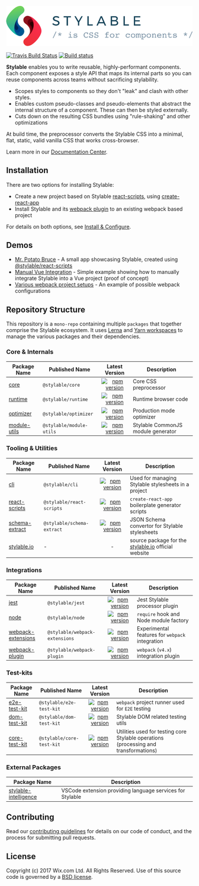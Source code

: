 ![Stylable CSS for Components](./stylable.svg)

[![Travis Build Status](https://travis-ci.org/wix/stylable.svg?branch=master)](https://travis-ci.org/wix/stylable)
[![Build status](https://ci.appveyor.com/api/projects/status/v6ktujs5hmxydmkp/branch/master?svg=true)](https://ci.appveyor.com/project/AlexShemeshWix/stylable/branch/master)

**Stylable** enables you to write reusable, highly-performant components. Each component exposes a style API that maps its internal parts so you can reuse components across teams without sacrificing stylability.

* Scopes styles to components so they don't "leak" and clash with other styles.
* Enables custom pseudo-classes and pseudo-elements that abstract the internal structure of a component. These can then be styled externally.
* Cuts down on the resulting CSS bundles using "rule-shaking" and other optimizations

At build time, the preprocessor converts the Stylable CSS into a minimal, flat, static, valid vanilla CSS that works cross-browser.

Learn more in our [Documentation Center](https://stylable.io/).

## Installation

There are two options for installing Stylable:

* Create a new project based on Stylable [react-scripts](./packages/react-scripts), using [create-react-app](https://github.com/facebook/create-react-app)
* Install Stylable and its [webpack plugin](./packages/webpack-plugin) to an existing webpack based project

For details on both options, see [Install & Configure](https://stylable.io/docs/getting-started/install-configure).

## Demos
* [Mr. Potato Bruce](https://github.com/wix/potato-bruce) - A small app showcasing Stylable, created using [@stylable/react-scripts](./packages/react-scripts)
* [Manual Vue Integration](https://github.com/wix-playground/stylable-vue-example) - Simple example showing how to manually integrate Stylable into a Vue project (proof of concept)
* [Various webpack project setups](./packages/webpack-plugin/test/e2e/projects) - An example of possible webpack configurations

## Repository Structure
This repository is a `mono-repo` containing multiple `packages` that together comprise the Stylable ecosystem. It uses [Lerna](https://lernajs.io/) and [Yarn workspaces](https://yarnpkg.com/lang/en/docs/workspaces/) to manage the various packages and their dependencies.

### Core & Internals

|Package Name|Published Name|Latest Version|Description|
|------------|--------------|:-------:|-----------|
|[core](./packages/core)|`@stylable/core`|[![npm version](https://img.shields.io/npm/v/@stylable/core.svg)](https://www.npmjs.com/package/@stylable/core)|Core CSS preprocessor|
|[runtime](./packages/runtime)|`@stylable/runtime`|[![npm version](https://img.shields.io/npm/v/@stylable/runtime.svg)](https://www.npmjs.com/package/@stylable/runtime)|Runtime browser code|
|[optimizer](./packages/optimizer)|`@stylable/optimizer`|[![npm version](https://img.shields.io/npm/v/@stylable/optimizer.svg)](https://www.npmjs.com/package/@stylable/optimizer)|Production mode optimizer|
|[module-utils](./packages/module-utils)|`@stylable/module-utils`|[![npm version](https://img.shields.io/npm/v/@stylable/module-utils.svg)](https://www.npmjs.com/package/@stylable/module-utils)|Stylable CommonJS module generator |

### Tooling & Utilities

|Package Name|Published Name|Latest Version|Description|
|------------|--------------|:------------:|-----------|
|[cli](./packages/cli)|`@stylable/cli`|[![npm version](https://img.shields.io/npm/v/@stylable/cli.svg)](https://www.npmjs.com/package/@stylable/cli)|Used for managing Stylable stylesheets in a project|
|[react-scripts](./packages/react-scripts)|`@stylable/react-scripts`|[![npm version](https://img.shields.io/npm/v/@stylable/react-scripts.svg)](https://www.npmjs.com/package/@stylable/react-scripts)|`create-react-app` boilerplate generator scripts|
|[schema-extract](./packages/schema-extract)|`@stylable/schema-extract`|[![npm version](https://img.shields.io/npm/v/@stylable/schema-extract.svg)](https://www.npmjs.com/package/@stylable/schema-extract)|JSON Schema convertor for Stylable stylesheets|
|[stylable.io](./packages/stylable.io)|-|-|source package for the [stylable.io](http://stylable.io) official website|

### Integrations

|Package Name|Published Name|Latest Version|Description|
|------------|--------------|:------------:|-----------|
|[jest](./packages/jest)|`@stylable/jest`|[![npm version](https://img.shields.io/npm/v/@stylable/jest.svg)](https://www.npmjs.com/package/@stylable/jest)|Jest Stylable processor plugin |
|[node](./packages/node)|`@stylable/node`|[![npm version](https://img.shields.io/npm/v/@stylable/node.svg)](https://www.npmjs.com/package/@stylable/node)|`require` hook and Node module factory |
|[webpack-extensions](./packages/webpack-extensions)|`@stylable/webpack-extensions`|[![npm version](https://img.shields.io/npm/v/@stylable/webpack-extensions.svg)](https://www.npmjs.com/package/@stylable/webpack-extensions)|Experimental features for `webpack` integration|
|[webpack-plugin](./packages/webpack-plugin)|`@stylable/webpack-plugin`|[![npm version](https://img.shields.io/npm/v/@stylable/webpack-plugin.svg)](https://www.npmjs.com/package/@stylable/webpack-plugin)|`webpack` (`v4.x`) integration plugin|

### Test-kits

|Package Name|Published Name|Latest Version|Description|
|------------|--------------|:------------:|-----------|
|[e2e-test-kit](./packages/e2e-test-kit)|`@stylable/e2e-test-kit`|[![npm version](https://img.shields.io/npm/v/@stylable/e2e-test-kit.svg)](https://www.npmjs.com/package/@stylable/e2e-test-kit)|`webpack` project runner used for `E2E` testing |
|[dom-test-kit](./packages/dom-test-kit)|`@stylable/dom-test-kit`|[![npm version](https://img.shields.io/npm/v/@stylable/dom-test-kit.svg)](https://www.npmjs.com/package/@stylable/dom-test-kit)|Stylable DOM related testing utils |
|[core-test-kit](./packages/core-test-kit)|`@stylable/core-test-kit`|[![npm version](https://img.shields.io/npm/v/@stylable/core-test-kit.svg)](https://www.npmjs.com/package/@stylable/core-test-kit)|Utilities used for testing core Stylable operations (processing and transformations) |


### External Packages
|Package Name|Description|
|------------|-----------|
|[stylable-intelligence](https://github.com/wix/stylable-intelligence)|VSCode extension providing language services for Stylable

## Contributing

Read our [contributing guidelines](./CONTRIBUTING.md) for details on our code of conduct, and the process for submitting pull requests.

## License

Copyright (c) 2017 Wix.com Ltd. All Rights Reserved. Use of this source code is governed by a [BSD license](./LICENSE).
